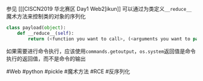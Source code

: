 参见 [[[CISCN2019 华北赛区 Day1 Web2]ikun]]
可以通过为类定义`__reduce__`魔术方法来控制类的对象的序列化
```python
class payload(object):
	def __reduce__(self):
		return (<function you want to call>, (<arguments you want to pass>,))
```

如果需要进行命令执行，应该使用`commands.getoutput`，`os.system`返回值是命令执行的返回值，而不是命令的输出

#Web #python #pickle #魔术方法 #RCE #反序列化 